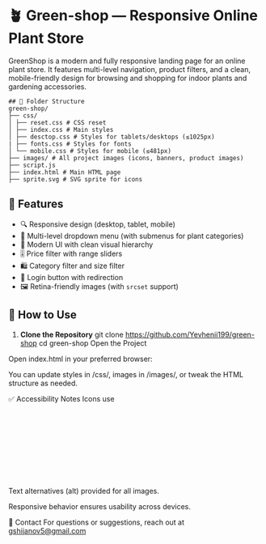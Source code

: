 # 🪴 Green-shop — Responsive Online Plant Store

GreenShop is a modern and fully responsive landing page for an online plant store. It features multi-level navigation, product filters, and a clean, mobile-friendly design for browsing and shopping for indoor plants and gardening accessories.

```
## 📁 Folder Structure
green-shop/
├── css/
│ ├── reset.css # CSS reset
│ ├── index.css # Main styles
│ ├── desctop.css # Styles for tablets/desktops (≤1025px)
| ├── fonts.css # Styles for fonts
│ └── mobile.css # Styles for mobile (≤481px)
├── images/ # All project images (icons, banners, product images)
├── script.js 
├── index.html # Main HTML page
├── sprite.svg # SVG sprite for icons
```
## 🚀 Features

- 🔍 Responsive design (desktop, tablet, mobile)
- 🧭 Multi-level dropdown menu (with submenus for plant categories)
- 🎨 Modern UI with clean visual hierarchy
- 🎚️ Price filter with range sliders
- 🛍 Category filter and size filter
- 🔐 Login button with redirection
- 🖼 Retina-friendly images (with `srcset` support)

## 🧪 How to Use

1. **Clone the Repository**
git clone https://github.com/Yevhenii199/green-shop
cd green-shop
Open the Project

Open index.html in your preferred browser:

You can update styles in /css/, images in /images/, or tweak the HTML structure as needed.

✅ Accessibility Notes
Icons use <svg> with use and a sprite.

Text alternatives (alt) provided for all images.

Responsive behavior ensures usability across devices.


📧 Contact For questions or suggestions, reach out at gshijanov5@gmail.com